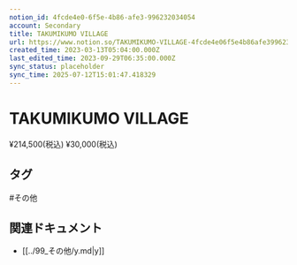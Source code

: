 ```yaml
---
notion_id: 4fcde4e0-6f5e-4b86-afe3-996232034054
account: Secondary
title: TAKUMIKUMO VILLAGE
url: https://www.notion.so/TAKUMIKUMO-VILLAGE-4fcde4e06f5e4b86afe3996232034054
created_time: 2023-03-13T05:04:00.000Z
last_edited_time: 2023-09-29T06:35:00.000Z
sync_status: placeholder
sync_time: 2025-07-12T15:01:47.418329
---
```

# TAKUMIKUMO VILLAGE

¥214,500(税込)
¥30,000(税込)

## タグ

#その他 

## 関連ドキュメント

- [[../99_その他/y.md|y]]

